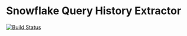 # Snowflake Query History Extractor

[![Build Status](https://travis-ci.org/keboola/ex-snowflake-query-history.svg?branch=master)](https://travis-ci.org/keboola/ex-snowflake-query-history)